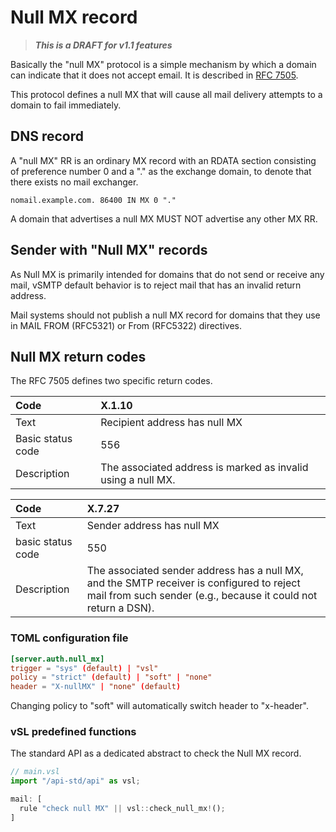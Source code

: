 # Null MX record

> ___This is a DRAFT for v1.1 features___

Basically the "null MX" protocol is a simple mechanism by which a domain can indicate that it does not accept email. It is described in [RFC 7505].

[RFC 7505]: https://www.rfc-editor.org/rfc/rfc7505.html

This protocol defines a null MX that will cause all mail delivery attempts to a domain to fail immediately.

## DNS record

A "null MX" RR is an ordinary MX record with an RDATA section consisting of preference number 0 and a "." as the exchange domain, to denote that there exists no mail exchanger.  

```dns
nomail.example.com. 86400 IN MX 0 "."
```

A domain that advertises a null MX MUST NOT advertise any other MX RR.

## Sender with "Null MX" records

As Null MX is primarily intended for domains that do not send or receive any mail, vSMTP default behavior is to reject mail that has an invalid return address.

Mail systems should not publish a null MX record for domains that they use in MAIL FROM (RFC5321) or From (RFC5322) directives.

## Null MX return codes

The RFC 7505 defines two specific return codes.

[Null MX]: https://www.rfc-editor.org/rfc/rfc7505.html

| Code | X.1.10
| :--- | :---
| Text | Recipient address has null MX
| Basic status code | 556
| Description | The associated address is marked as invalid using a null MX.

| Code | X.7.27
| :--- | :---
| Text | Sender address has null MX
| basic status code | 550
| Description | The associated sender address has a null MX, and the SMTP receiver is configured to reject mail from such sender (e.g., because it could not return a DSN).

### TOML configuration file

```toml
[server.auth.null_mx]
trigger = "sys" (default) | "vsl"  
policy = "strict" (default) | "soft" | "none"
header = "X-nullMX" | "none" (default)
```

Changing policy to "soft" will automatically switch header to "x-header".

### vSL predefined functions

The standard API as a dedicated abstract to check the Null MX record.

```javascript
// main.vsl
import "/api-std/api" as vsl;

mail: [
  rule "check null MX" || vsl::check_null_mx!();
]